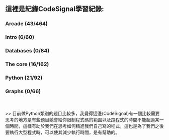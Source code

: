 這裡是紀錄CodeSignal學習紀錄:
------

### Arcade (43/464)
### Intro (6/60)
### Databases (0/84)
### The core (16/162)
### Python (21/92)
### Graphs (0/66)

<br>
<br> >>  目前做Python類別的題目比較多，我覺得這邊(CodeSignal)有一個比較需要思考的地方是有些題目她會給你限制程式碼的範圍以及跑程式的時間不能超過某一個時間，這樣有助於我們在思考如何精進我們自己寫的程式，這也是為了我們之後要執行大型程式時，可以使其減少執行時間，是有幫助的。



